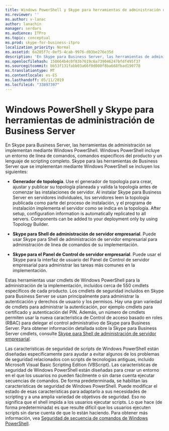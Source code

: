 ```yaml
---
title: Windows PowerShell y Skype para herramientas de administración de Business Server
ms.reviewer: ''
ms.author: v-lanac
author: lanachin
manager: serdars
ms.audience: ITPro
ms.topic: conceptual
ms.prod: skype-for-business-itpro
localization_priority: Normal
ms.assetid: 6a285f7c-0ef5-4cab-9976-d03be276e35d
description: 'En Skype para Business Server, las herramientas de administración se implementan mediante Windows PowerShell. Windows PowerShell incluye un entorno de línea de comandos, comandos específicos del producto y un lenguaje de scripting completo. Skype para las herramientas de Business Server que se implementan mediante Windows PowerShell se incluyen los siguientes:'
ms.openlocfilehash: 158664b4c0f83b7619c6a739046247bfdf495f37
ms.sourcegitcommit: bb53f131fabb03a66f0d000f8ba668fbad190778
ms.translationtype: MT
ms.contentlocale: es-ES
ms.lasthandoff: 05/11/2019
ms.locfileid: "33897397"
---
```

# <a name="windows-powershell-and-skype-for-business-server-management-tools"></a>Windows PowerShell y Skype para herramientas de administración de Business Server
 
En Skype para Business Server, las herramientas de administración se implementan mediante Windows PowerShell. Windows PowerShell incluye un entorno de línea de comandos, comandos específicos del producto y un lenguaje de scripting completo. Skype para las herramientas de Business Server que se implementan mediante Windows PowerShell se incluyen los siguientes: 
  
- **Generador de topología**. Use el generador de topología para crear, ajustar y publicar su topología planeada y valida la topología antes de comenzar las instalaciones de servidor. Al instalar Skype para Business Server en servidores individuales, los servidores leen la topología publicada como parte del proceso de instalación, y el programa de instalación implementa el servidor como se indica en la topología. After setup, configuration information is automatically replicated to all servers. Components can be added to your deployment only by using Topology Builder.
    
- **Skype para Shell de administración de servidor empresarial**. Puede usar Skype para Shell de administración de servidor empresarial para administración de línea de comandos de su implementación.
    
- **Skype para el Panel de Control de servidor empresarial**. Puede usar el Skype para la interfaz de usuario del Panel de Control de servidor empresarial para administrar las tareas más comunes en la implementación.
    
Estas herramientas usar cmdlets de Windows PowerShell para la administración de la implementación, incluidos cerca de 550 cmdlets específicos de cada producto. Los cmdlets de seguridad incluidos en Skype para Business Server se usan principalmente para administrar la autenticación y derechos de usuario y los permisos. Hay una gran variedad de cmdlets para administrar la autenticación, por ejemplo cmdlets para certificado y autenticación del PIN. Además, un número de cmdlets permiten usar la nueva característica de Control de acceso basado en roles (RBAC) para delegar el control administrativo de Skype para Business Server. Para obtener información detallada sobre la Skype para Business Server cmdlets, consulte [Skype para Shell de administración de servidor empresarial](../../manage/management-shell.md).
  
Las características de seguridad de scripts de Windows PowerShell están diseñadas específicamente para ayudar a evitar algunos de los problemas de seguridad relacionados con scripts de tecnologías antiguas, incluido Microsoft Visual Basic Scripting Edition (VBScript). Las características de seguridad de Windows PowerShell están diseñadas para crear un entorno en el que los usuarios no pueden fácilmente o sin darse cuenta ejecutar secuencias de comandos. De forma predeterminada, se habilitan las características de seguridad de Windows PowerShell. Puede modificar el estado de esas características para adaptarlo a sus necesidades de scripting y a una amplia variedad de objetivos de seguridad. Eso no significa que el shell impida a los usuarios ejecutar scripts. Lo que hace (de forma predeterminada) es que resulte difícil que los usuarios ejecuten scripts sin darse cuenta de que lo están haciendo. Para obtener más información, vea [Seguridad de secuencia de comandos de Windows PowerShell](https://go.microsoft.com/fwlink/p/?LinkId=213145).
  

